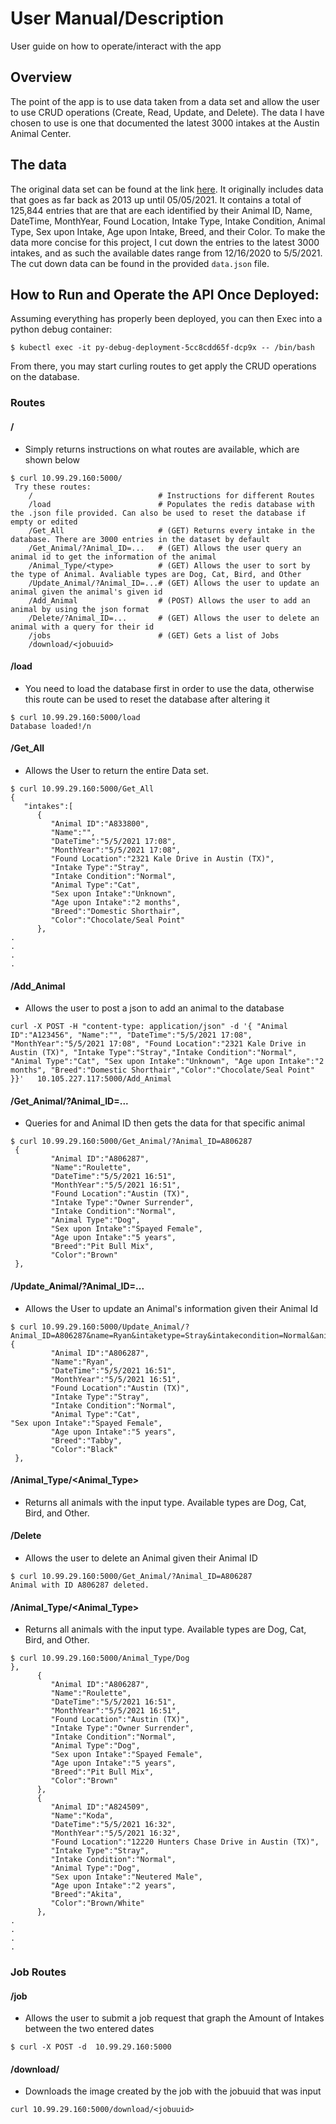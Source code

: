 # User Manual/Description
User guide on how to operate/interact with the app

## Overview
The point of the app is to use data taken from a data set and allow the user to use CRUD operations (Create, Read, Update, and Delete). The data I have chosen to use is one that documented the latest 3000 intakes at the Austin Animal Center.

## The data
The original data set can be found at the link [here](https://data.world/rebeccaclay/austin-tx-animal-center-stats/workspace/file?filename=Austin_Animal_Center_Intakes.csv). It originally includes data that goes as far back as 2013 up until 05/05/2021. It contains a total of 125,844 entries that are that are each identified by their Animal ID, Name, DateTime, MonthYear, Found Location, Intake Type, Intake Condition, Animal Type, Sex upon Intake, Age upon Intake, Breed, and their Color. To make the data more concise for this project, I cut down the entries to the latest 3000 intakes, and as such the available dates range from 12/16/2020 to 5/5/2021. The cut down data can be found in the provided ```data.json``` file.

## How to Run and Operate the API Once Deployed:    
Assuming everything has properly been deployed, you can then Exec into a python debug container:
```
$ kubectl exec -it py-debug-deployment-5cc8cdd65f-dcp9x -- /bin/bash
```
From there, you may start curling routes to get apply the CRUD operations on the database.

### Routes
#### /
* Simply returns instructions on what routes are available, which are shown below
```
$ curl 10.99.29.160:5000/ 
 Try these routes:
    /                            # Instructions for different Routes
    /load                        # Populates the redis database with the .json file provided. Can also be used to reset the database if empty or edited
    /Get_All                     # (GET) Returns every intake in the database. There are 3000 entries in the dataset by default
    /Get_Animal/?Animal_ID=...   # (GET) Allows the user query an animal id to get the information of the animal
    /Animal_Type/<type>          # (GET) Allows the user to sort by the type of Animal. Avaliable types are Dog, Cat, Bird, and Other
    /Update_Animal/?Animal_ID=...# (GET) Allows the user to update an animal given the animal's given id
    /Add_Animal                  # (POST) Allows the user to add an animal by using the json format
    /Delete/?Animal_ID=...       # (GET) Allows the user to delete an animal with a query for their id
    /jobs                        # (GET) Gets a list of Jobs
    /download/<jobuuid>
```
#### /load
* You need to load the database first in order to use the data, otherwise this route can be used to reset the database after altering it
```
$ curl 10.99.29.160:5000/load
Database loaded!/n
```

#### /Get_All
* Allows the User to return the entire Data set.
```
$ curl 10.99.29.160:5000/Get_All
{
   "intakes":[
      {
         "Animal ID":"A833800",
         "Name":"",
         "DateTime":"5/5/2021 17:08",
         "MonthYear":"5/5/2021 17:08",
         "Found Location":"2321 Kale Drive in Austin (TX)",
         "Intake Type":"Stray",
         "Intake Condition":"Normal",
         "Animal Type":"Cat",
         "Sex upon Intake":"Unknown",
         "Age upon Intake":"2 months",
         "Breed":"Domestic Shorthair",
         "Color":"Chocolate/Seal Point"
      },
.
.
.
.
```
#### /Add_Animal
* Allows the user to post a json to add an animal to the database
```
curl -X POST -H "content-type: application/json" -d '{ "Animal ID":"A123456", "Name":"", "DateTime":"5/5/2021 17:08", "MonthYear":"5/5/2021 17:08", "Found Location":"2321 Kale Drive in Austin (TX)", "Intake Type":"Stray","Intake Condition":"Normal", "Animal Type":"Cat", "Sex upon Intake":"Unknown", "Age upon Intake":"2 months", "Breed":"Domestic Shorthair","Color":"Chocolate/Seal Point" }}'   10.105.227.117:5000/Add_Animal
```

#### /Get_Animal/?Animal_ID=...
* Queries for and Animal ID then gets the data for that specific animal
```
$ curl 10.99.29.160:5000/Get_Animal/?Animal_ID=A806287
 {
         "Animal ID":"A806287",
         "Name":"Roulette",
         "DateTime":"5/5/2021 16:51",
         "MonthYear":"5/5/2021 16:51",
         "Found Location":"Austin (TX)",
         "Intake Type":"Owner Surrender",
         "Intake Condition":"Normal",
         "Animal Type":"Dog",
         "Sex upon Intake":"Spayed Female",
         "Age upon Intake":"5 years",
         "Breed":"Pit Bull Mix",
         "Color":"Brown"
 },
```

#### /Update_Animal/?Animal_ID=...
* Allows the User to update an Animal's information given their Animal Id
```
$ curl 10.99.29.160:5000/Update_Animal/?Animal_ID=A806287&name=Ryan&intaketype=Stray&intakecondition=Normal&animaltype=Cat&breed=Tabby&Color=Black
{
         "Animal ID":"A806287",
         "Name":"Ryan",
         "DateTime":"5/5/2021 16:51",
         "MonthYear":"5/5/2021 16:51",
         "Found Location":"Austin (TX)",
         "Intake Type":"Stray",
         "Intake Condition":"Normal",
         "Animal Type":"Cat",                                                                                                                                                                                                                        "Sex upon Intake":"Spayed Female",
         "Age upon Intake":"5 years",
         "Breed":"Tabby",
         "Color":"Black"
 },
```
#### /Animal_Type/<Animal_Type>
* Returns all animals with the input type. Available types are Dog, Cat, Bird, and Other.

#### /Delete
* Allows the user to delete an Animal given their Animal ID
```
$ curl 10.99.29.160:5000/Get_Animal/?Animal_ID=A806287
Animal with ID A806287 deleted.
```
#### /Animal_Type/<Animal_Type>
* Returns all animals with the input type. Available types are Dog, Cat, Bird, and Other.
```
$ curl 10.99.29.160:5000/Animal_Type/Dog
},
      {
         "Animal ID":"A806287",
         "Name":"Roulette",
         "DateTime":"5/5/2021 16:51",
         "MonthYear":"5/5/2021 16:51",
         "Found Location":"Austin (TX)",
         "Intake Type":"Owner Surrender",
         "Intake Condition":"Normal",
         "Animal Type":"Dog",
         "Sex upon Intake":"Spayed Female",
         "Age upon Intake":"5 years",
         "Breed":"Pit Bull Mix",
         "Color":"Brown"
      },
      {
         "Animal ID":"A824509",
         "Name":"Koda",
         "DateTime":"5/5/2021 16:32",
         "MonthYear":"5/5/2021 16:32",
         "Found Location":"12220 Hunters Chase Drive in Austin (TX)",
         "Intake Type":"Stray",
         "Intake Condition":"Normal",
         "Animal Type":"Dog",
         "Sex upon Intake":"Neutered Male",
         "Age upon Intake":"2 years",
         "Breed":"Akita",
         "Color":"Brown/White"
      },
.
.
.
.
```
### Job Routes
#### /job
* Allows the user to submit a job request that graph the Amount of Intakes between the two entered dates
```
$ curl -X POST -d  10.99.29.160:5000
```

#### /download/<jobuuid>
* Downloads the image created by the job with the jobuuid that was input
```
curl 10.99.29.160:5000/download/<jobuuid>
```